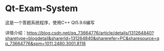 # Qt-Exam-System
这是一个答题系统程序，使用C++ Qt5.9.6编写

详情介绍：https://blog.csdn.net/qq_73664776/article/details/131264840?sharetype=blogdetail&sharerId=131264840&sharerefer=PC&sharesource=qq_73664776&spm=1011.2480.3001.8118
